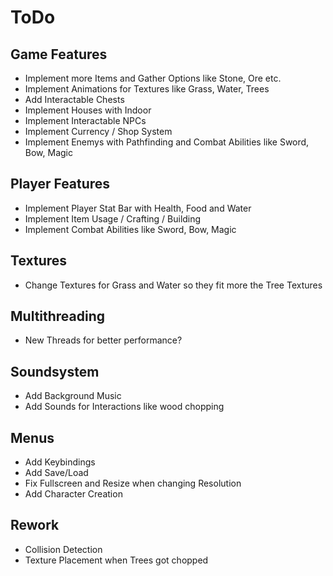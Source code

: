 # ToDo

## Game Features

* Implement more Items and Gather Options like Stone, Ore etc.
* Implement Animations for Textures like Grass, Water, Trees
* Add Interactable Chests
* Implement Houses with Indoor
* Implement Interactable NPCs
* Implement Currency / Shop System
* Implement Enemys with Pathfinding and Combat Abilities like Sword, Bow, Magic

## Player Features

* Implement Player Stat Bar with Health, Food and Water
* Implement Item Usage / Crafting / Building
* Implement Combat Abilities like Sword, Bow, Magic

## Textures

* Change Textures for Grass and Water so they fit more the Tree Textures

## Multithreading

* New Threads for better performance?

## Soundsystem

* Add Background Music
* Add Sounds for Interactions like wood chopping

## Menus

* Add Keybindings
* Add Save/Load
* Fix Fullscreen and Resize when changing Resolution
* Add Character Creation

## Rework

* Collision Detection
* Texture Placement when Trees got chopped  
